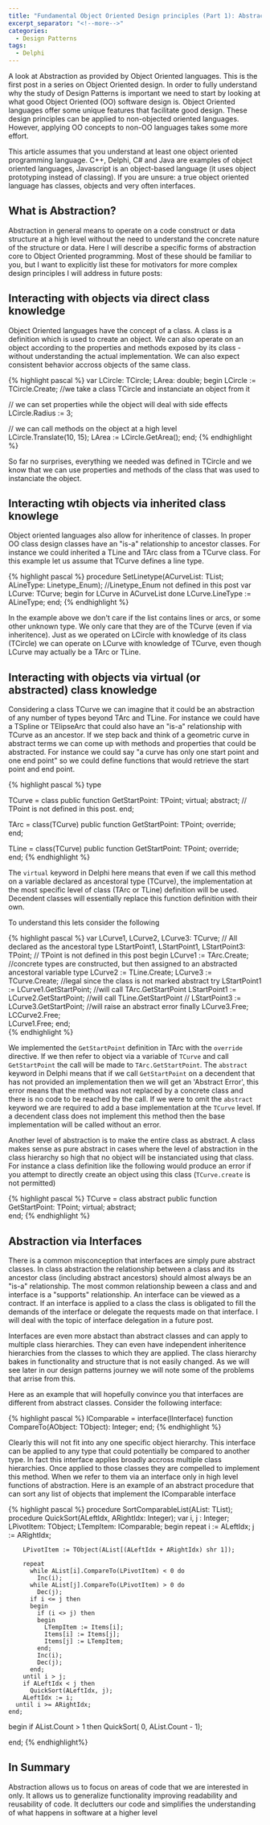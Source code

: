 ```yaml
---
title: "Fundamental Object Oriented Design principles (Part 1): Abstraction"
excerpt_separator: "<!--more-->"
categories:
  - Design Patterns
tags:
  - Delphi
---
```

A look at Abstraction as provided by Object Oriented languages. This is the first post in a series on Object Oriented design. In order to fully understand why the study of Design Patterns is important we need to start by looking at what good Object Oriented (OO) software design is. Object Oriented languages offer some unique features that facilitate good design. These design principles can be applied to non-objected oriented languages. However, applying OO concepts to non-OO languages takes some more effort.
<!--more-->

This article assumes that you understand at least one object oriented programming language. C++, Delphi, C# and Java are examples of object oriented languages, Javascript is an object-based language (it uses object prototyping instead of classing). If you are unsure: a true object oriented language has classes, objects and very often interfaces. 

## What is Abstraction?

Abstraction in general means to operate on a code construct or data structure at a high level without the need to understand the concrete nature of the structure or data. Here I will describe a specific forms of abstraction core to Object Oriented programming. Most of these should be familiar to you, but I want to explicitly list these for motivators for more complex design principles I will address in future posts:

## Interacting with objects via direct class knowledge
Object Oriented languages have the concept of a class. A class is a definition which is used to create an object. We can also operate on an object according to the properties and methods exposed by its class - without understanding the actual implementation. We can also expect consistent behavior accross objects of the same class. 

{% highlight pascal %}
var
  LCircle: TCircle;
  LArea: double;
begin
  LCircle := TCircle.Create; //we take a class TCircle and instanciate an object from it
  
  // we can set properties while the object will deal with side effects 
  LCircle.Radius := 3; 
  
  // we can call methods on the object at a high level  
  LCircle.Translate(10, 15);
  LArea := LCircle.GetArea();
end; 
{% endhighlight %}


So far no surprises, everything we needed was defined in TCircle and we know that we can use properties and methods of the class that was used to instanciate the object.

## Interacting wtih objects via inherited class knowlege
Object oriented languages also allow for inheritence of classes. In proper OO class design classes have an "is-a" relationship to ancestor classes. For instance we could inherited a TLine and TArc class from a TCurve class. For this example let us assume that TCurve defines a line type.

{% highlight pascal %}
procedure SetLinetype(ACurveList: TList<TCurve>; ALineType: Linetype_Enum); //Linetype_Enum not defined in this post
var	
  LCurve: TCurve;
begin
  for LCurve in ACurveList done
	LCurve.LineType := ALineType;
end;
{% endhighlight %}

In the example above we don't care if the list contains lines or arcs, or some other unknown type. We only care that they are of the TCurve (even if via inheritence). Just as we operated on LCircle with knowledge of its class (TCircle) we can operate on LCurve with knowledge of TCurve, even though LCurve may actually be a TArc or TLine.

## Interacting with objects via virtual (or abstracted) class knowledge
Considering a class TCurve we can imagine that it could be an abstraction of any number of types beyond TArc and TLine. For instance we could have a TSpline or TElipseArc that could also have an "is-a" relationship with TCurve as an ancestor. If we step back and think of a geometric curve in abstract terms we can come up with methods and properties that could be abstracted. For instance we could say "a curve has only one start point and one end point" so we could define functions that would retrieve the start point and end point.

{% highlight pascal %}
type

TCurve = class
public
   function GetStartPoint: TPoint; virtual; abstract;   // TPoint is not defined in this post. 
end;

TArc = class(TCurve)
public
   function GetStartPoint: TPoint; override;   
end;

TLine = class(TCurve)
public
   function GetStartPoint: TPoint; override;   
end;
{% endhighlight %}


The `virtual` keyword in Delphi here means that even if we call this method on a variable declared as ancestoral type (TCurve), the implementation at the most specific level of class (TArc or TLine) definition will be used. Decendent classes will essentially replace this function definition with their own. 

To understand this lets consider the following

{% highlight pascal %}
var	
  LCurve1, LCurve2, LCurve3: TCurve; // All declared as the ancestoral type
  LStartPoint1, LStartPoint1, LStartPoint3: TPoint;  // TPoint is not defined in this post
begin
  LCurve1 := TArc.Create;  //concrete types are constructed, but then assigned to an abstracted ancestoral variable type
  LCurve2 := TLine.Create;
  LCurve3 := TCurve.Create; //legal since the class is not marked abstract
  try
	LStartPoint1 := LCurve1.GetStartPoint; //will call TArc.GetStartPoint
	LStartPoint1 := LCurve2.GetStartPoint; //will call TLine.GetStartPoint
	// LStartPoint3 := LCurve3.GetStartPoint; //will raise an abstract error
  finally
    LCurve3.Free;
	LCCurve2.Free;	
	LCurve1.Free;
 end;	
{% endhighlight %}

We implemented the `GetStartPoint` definition in TArc with the `override` directive. If we then refer to object via a variable of `TCurve` and call `GetStartPoint` the call will be made to `TArc.GetStartPoint`. The `abstract` keyword in Delphi means that if we call `GetStartPoint` on a decendent that has not provided an implementation then we will get an 'Abstract Error', this error means that the method was not replaced by a concrete class and there is no code to be reached by the call. If we were to omit the `abstract` keyword we are required to add a base implementation at the `TCurve` level. If a decendent class does not implement this method then the base implementation will be called without an error.

Another level of abstraction is to make the entire class as abstract. A class makes sense as pure abstract in cases where the level of abstraction in the class hierarchy so high that no object will be instanciated using that class. For instance a class definition like the following would produce an error if you attempt to directly create an object using this class (`TCurve.create` is not permitted)

{% highlight pascal %}
TCurve = class abstract
public
   function GetStartPoint: TPoint; virtual; abstract;   
end;
{% endhighlight %}

## Abstraction via Interfaces

There is a common misconception that interfaces are simply pure abstract classes. In class abstraction the relationship between a class and its ancestor class (including abstract ancestors) should almost always be an "is-a" relationship. The most common relationship beween a class and and interface is a "supports" relationship. An interface can be viewed as a contract. If an interface is applied to a class the class is obligated to fill the demands of the interface or delegate the requests made on that interface. I will deal with the topic of interface delegation in a future post.

Interfaces are even more abstact than abstract classes and can apply to multiple class hierarchies. They can even have independent inheritence hierarchies from the classes to which they are applied. The class hierarchy bakes in functionality and structure that is not easily changed. As we will see later in our design patterns journey we will note some of the problems that arrise from this. 

Here as an example that will hopefully convince you that interfaces are different from abstract classes. Consider the following interface:

{% highlight pascal %}
  IComparable = interface(IInterface)
    function CompareTo(AObject: TObject): Integer;
  end;
{% endhighlight %}

Clearly this will not fit into any one specific object hierarchy. This interface can be applied to any type that could potentially be compared to another type. In fact this interface applies broadly accross multiple class hierarchies. Once applied to those classes they are compelled to implement this method. When we refer to them via an interface only in high level functions of abstraction. Here is an example of an abstract procedure that can sort any list of objects that implement the IComparable interface

{% highlight pascal %}
procedure SortComparableList(AList: TList<IComparable>);
    procedure QuickSort(ALeftIdx, ARightIdx: Integer);
    var
      i, j : Integer;
      LPivotItem: TObject;
	  LTempItem: IComparable;
    begin
      repeat
        i := ALeftIdx;
        j := ARightIdx;

        LPivotItem := TObject(AList[(ALeftIdx + ARightIdx) shr 1]);

        repeat
          while AList[i].CompareTo(LPivotItem) < 0 do
            Inc(i);
          while AList[j].CompareTo(LPivotItem) > 0 do
            Dec(j);
          if i <= j then
          begin
            if (i <> j) then
            begin
              LTempItem := Items[i];
              Items[i] := Items[j];
              Items[j] := LTempItem;
            end;
            Inc(i);
            Dec(j);
          end;
        until i > j;
        if ALeftIdx < j then
          QuickSort(ALeftIdx, j);
        ALeftIdx := i;
      until i >= ARightIdx;
    end;


begin
  if AList.Count > 1 then
    QuickSort( 0, AList.Count - 1);

end;
{% endhighlight%}

## In Summary
Abstraction allows us to focus on areas of code that we are interested in only. It allows us to generalize functionality improving readability and reusability of code. It declutters our code and simplifies the understanding of what happens in software at a higher level

